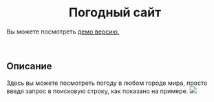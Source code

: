 <h1 align="center">Погодный сайт</h1>
<p>Вы можете посмотреть <a href="https://github.com/GreenDevald1523/my-app/">демо версию.</a></p>
<br>
<h2>Описание</h2>
Здесь вы можете посмотреть погоду в любом городе мира, просто введя запрос в поисковую строку, как показано на примере.

<img src="https://vk.com/doc192935276_632581953?hash=6efa13ff0cd86cba35&dl=12ed647c85a5541e55&wnd=1&module=im">


